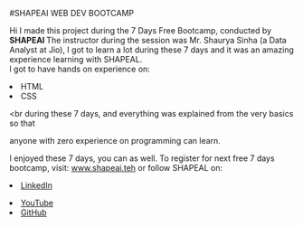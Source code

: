#SHAPEAI WEB DEV BOOTCAMP

Hi I made this project during the 7 Days Free Bootcamp, conducted by <b> SHAPEAI </b> The instructor during the session was Mr. Shaurya Sinha (a Data Analyst at Jio), I got to learn a lot during these 7 days and it was an amazing experience learning with SHAPEAL. <br>l got to have hands on experience on:

<li>HTML

<li>CSS

<br during these 7 days, and everything was explained from the very basics so that

anyone with zero experience on programming can learn.

I enjoyed these 7 days, you can as well. To register for next free 7 days bootcamp, visit: www.shapeai.teh or follow SHAPEAL on: <li><a href="https://in.linkedin.com/company/shapeal">LinkedIn</a>

<li><a href="https://www.instagram.com/shape.ai/?hl=en>Instagram</a>

<li><a href="https://www.youtube.com/channel/UCTUVDLTW9meuDXWcbmISPdA>YouTube</a>

<li><a href="https://github.com/shapeal">GitHub</a>

